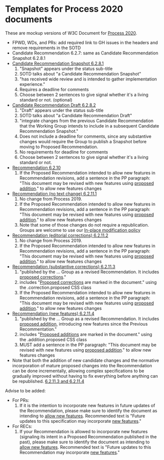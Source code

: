 # Templates for Process 2020 documents

These are mockup versions of W3C Document for [Process 2020](https://www.w3.org/2020/Process-20200915/).

* FPWD, WDs, and PRs: add required link to GH issues in the headers and remove requirements in the SOTD
* Candidate Recommendation 6.2.7: same as Candidate Recommendation Snapshot 6.2.8.1
* [Candidate Recommendation Snapshot 6.2.8.1](https://w3c.github.io/tr-design/p2020mockup/cr-6.2.8.1.html)
  1. "Snapshot" appears under the status sub-title
  1. SOTD talks about "a Candidate Recommendation Snapshot"
  1. "has received wide review and is intended to gather implementation experience."
  1. Requires a deadline for comments
  1. Choose between 2 sentences to give signal whether it's a living standard or not. (optional)
* [Candidate Recommendation Draft 6.2.8.2](https://w3c.github.io/tr-design/p2020mockup/cr-6.2.8.2.html)
  1. "Draft" appears under the status sub-title
  1. SOTD talks about "a Candidate Recommendation Draft"
  1. "integrate changes from the previous Candidate Recommendation that the Working Group intends to include in a subsequent Candidate Recommendation Snapshot."
  1. Does not include a deadline for comments, since any substantive changes would require the Group to publish a Snapshot before moving to Proposed Recommendation.
  1. No requirements for deadline for comments
  1. Choose between 2 sentences to give signal whether it's a living standard or not.
* [Recommendation 6.2.10](https://w3c.github.io/tr-design/p2020mockup/rec-6.2.10.html)
  1. If the Proposed Recommendation intended to allow new features in Recommendation revisions, add a sentence in the PP paragraph: "This document may be revised with new features using [proposed addition](https://www.w3.org/2020/Process-20200915/#proposed-addition)." to allow new features changes
* [Recommendation (no text change) 6.2.11.1](https://w3c.github.io/tr-design/p2020mockup/rec-6.2.11.1.html)
  1. No change from Process 2019.
  1. If the Proposed Recommendation intended to allow new features in Recommendation revisions, add a sentence in the PP paragraph: "This document may be revised with new features using [proposed addition](https://www.w3.org/2020/Process-20200915/#proposed-addition)." to allow new features changes
  1. Note that some of those changes do not require a republication. Groups are welcome to use our [In-place modification policy](https://www.w3.org/2003/01/republishing/)
* [Recommendation (editorial corrections) 6.2.11.2](https://w3c.github.io/tr-design/p2020mockup/rec-6.2.11.2.html)
  1. No change from Process 2019.
  1. If the Proposed Recommendation intended to allow new features in Recommendation revisions, add a sentence in the PP paragraph: "This document may be revised with new features using [proposed addition](https://www.w3.org/2020/Process-20200915/#proposed-addition)." to allow new features changes
* [Recommendation (substantive corrections) 6.2.11.3](https://w3c.github.io/tr-design/p2020mockup/rec-6.2.11.3.html)
  1. "published by the ... Group as a revised Recommendation. It includes [proposed corrections](https://www.w3.org/2020/Process-20200915/#proposed-correction)."
  1. includes "[Proposed corrections](https://www.w3.org/2020/Process-20200915/#proposed-correction) are marked in the document." using the .correction.proposed CSS class
  1. If the Proposed Recommendation intended to allow new features in Recommendation revisions, add a sentence in the PP paragraph: "This document may be revised with new features using [proposed addition](https://www.w3.org/2020/Process-20200915/#proposed-addition)." to allow new features changes
* [Recommendation (new features) 6.2.11.4](https://w3c.github.io/tr-design/p2020mockup/rec-6.2.11.4.html)
  1. "published by the ... Group as a revised Recommendation. It includes [proposed addition](https://www.w3.org/2020/Process-20200915/#proposed-addition), introducing new features since the Previous Recommentation."
  1. includes "[Proposed additions](https://www.w3.org/2020/Process-20200915/#proposed-addition) are marked in the document." using the .addition.proposed CSS class
  1. MUST add a sentence in the PP paragraph: "This document may be revised with new features using [proposed addition](https://www.w3.org/2020/Process-20200915/#proposed-addition)." to allow new features changes
* Note that both the addition of new candidate changes and the normative incorporation of mature proposed changes into the Recommendation can be done incrementally, allowing complex specifications to be gradually improved without having to fix everything before anything can be republished. [6.2.11.3 and 6.2.11.4](https://w3c.github.io/tr-design/p2020mockup/rec-6.2.11.34.html)

Advise to be added:

* For PRs:
  1. If it is the intention to incorporate new features in future updates of the Recommendation, please make sure to identify the document as intending to [allow new features](https://www.w3.org/2020/Process-20200915/#allow-new-features). Recommended text is "Future updates to this specification may incorporate [new features](https://www.w3.org/2020/Process-20200915/#allow-new-features)."
* For RECs:
  1. If your Recommendation is allowed to incorporate new features (signaling its intent in a Proposed Recommendation published in the past), please make sure to identify the document as intending to [allow new features](https://www.w3.org/2020/Process-20200915/#allow-new-features). Recommended text is "Future updates to this Recommendation may incorporate [new features](https://www.w3.org/2020/Process-20200915/#allow-new-features)."


